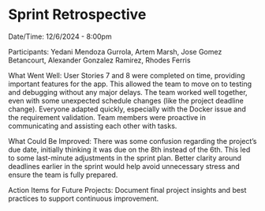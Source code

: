 # Sprint Retrospective

Date/Time: 12/6/2024 - 8:00pm

Participants: Yedani Mendoza Gurrola, Artem Marsh, Jose Gomez Betancourt, Alexander Gonzalez Ramirez, Rhodes Ferris

What Went Well:
User Stories 7 and 8 were completed on time, providing important features for the app. This allowed the team to move on to testing and debugging without any major delays.
The team worked well together, even with some unexpected schedule changes (like the project deadline change). Everyone adapted quickly, especially with the Docker issue and the requirement validation. Team members were proactive in communicating and assisting each other with tasks.

What Could Be Improved:
There was some confusion regarding the project’s due date, initially thinking it was due on the 8th instead of the 6th. This led to some last-minute adjustments in the sprint plan. Better clarity around deadlines earlier in the sprint would help avoid unnecessary stress and ensure the team is fully prepared.

Action Items for Future Projects: Document final project insights and best practices to support continuous improvement.